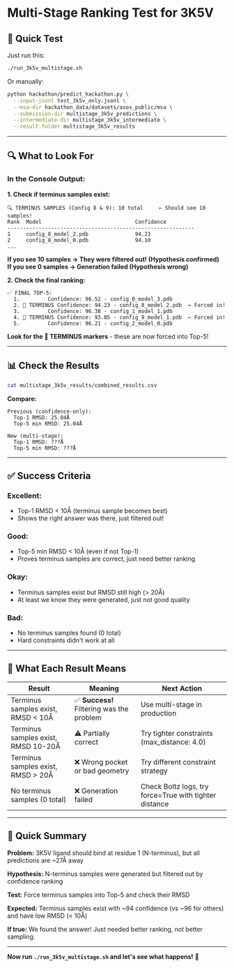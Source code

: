 # Multi-Stage Ranking Test for 3K5V

## 🎯 Quick Test

Just run this:
```bash
./run_3k5v_multistage.sh
```

Or manually:
```bash
python hackathon/predict_hackathon.py \
  --input-jsonl test_3k5v_only.jsonl \
  --msa-dir hackathon_data/datasets/asos_public/msa \
  --submission-dir multistage_3k5v_predictions \
  --intermediate-dir multistage_3k5v_intermediate \
  --result-folder multistage_3k5v_results
```

---

## 🔍 What to Look For

### **In the Console Output:**

**1. Check if terminus samples exist:**
```
🔍 TERMINUS SAMPLES (Config 8 & 9): 10 total     ← Should see 10 samples!
Rank  Model                              Confidence  
------------------------------------------------------------
1     config_8_model_2.pdb               94.23
2     config_8_model_0.pdb               94.10
...
```

**If you see 10 samples → They were filtered out! (Hypothesis confirmed)**  
**If you see 0 samples → Generation failed (Hypothesis wrong)**

**2. Check the final ranking:**
```
✅ FINAL TOP-5:
  1.         Confidence: 96.52 - config_0_model_3.pdb
  2. 🎯 TERMINUS Confidence: 94.23 - config_8_model_2.pdb  ← Forced in!
  3.         Confidence: 96.38 - config_1_model_1.pdb
  4. 🎯 TERMINUS Confidence: 93.85 - config_9_model_1.pdb  ← Forced in!
  5.         Confidence: 96.21 - config_2_model_0.pdb
```

**Look for the 🎯 TERMINUS markers** - these are now forced into Top-5!

---

## 📊 Check the Results

```bash
cat multistage_3k5v_results/combined_results.csv
```

**Compare:**
```
Previous (confidence-only):
  Top-1 RMSD: 25.04Å
  Top-5 min RMSD: 25.04Å

New (multi-stage):
  Top-1 RMSD: ???Å
  Top-5 min RMSD: ???Å
```

---

## ✅ Success Criteria

### **Excellent:**
- Top-1 RMSD < 10Å (terminus sample becomes best)
- Shows the right answer was there, just filtered out!

### **Good:**
- Top-5 min RMSD < 10Å (even if not Top-1)
- Proves terminus samples are correct, just need better ranking

### **Okay:**
- Terminus samples exist but RMSD still high (> 20Å)
- At least we know they were generated, just not good quality

### **Bad:**
- No terminus samples found (0 total)
- Hard constraints didn't work at all

---

## 🤔 What Each Result Means

| Result | Meaning | Next Action |
|--------|---------|-------------|
| Terminus samples exist, RMSD < 10Å | ✅ **Success!** Filtering was the problem | Use multi-stage in production |
| Terminus samples exist, RMSD 10-20Å | ⚠️ Partially correct | Try tighter constraints (max_distance: 4.0) |
| Terminus samples exist, RMSD > 20Å | ❌ Wrong pocket or bad geometry | Try different constraint strategy |
| No terminus samples (0 total) | ❌ Generation failed | Check Boltz logs, try force=True with tighter distance |

---

## 📝 Quick Summary

**Problem:** 3K5V ligand should bind at residue 1 (N-terminus), but all predictions are ~27Å away

**Hypothesis:** N-terminus samples were generated but filtered out by confidence ranking

**Test:** Force terminus samples into Top-5 and check their RMSD

**Expected:** Terminus samples exist with ~94 confidence (vs ~96 for others) and have low RMSD (< 10Å)

**If true:** We found the answer! Just needed better ranking, not better sampling.

---

**Now run `./run_3k5v_multistage.sh` and let's see what happens!** 🚀

